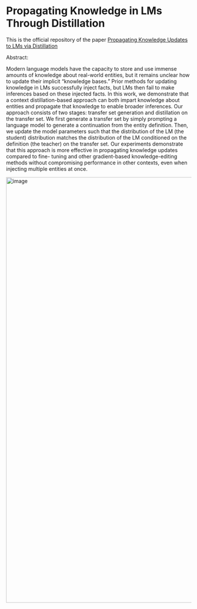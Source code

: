 # Propagating Knowledge in LMs Through Distillation 

This is the official repository of the paper [Propagating Knowledge Updates to LMs via Distillation](https://arxiv.org/pdf/2306.09306v1.pdf)

Abstract:

Modern language models have the capacity to store and use immense amounts
of knowledge about real-world entities, but it remains unclear how to update
their implicit “knowledge bases.” Prior methods for updating knowledge in LMs
successfully inject facts, but LMs then fail to make inferences based on these
injected facts. In this work, we demonstrate that a context distillation-based
approach can both impart knowledge about entities and propagate that knowledge
to enable broader inferences. Our approach consists of two stages: transfer set
generation and distillation on the transfer set. We first generate a transfer set by
simply prompting a language model to generate a continuation from the entity
definition. Then, we update the model parameters such that the distribution of the
LM (the student) distribution matches the distribution of the LM conditioned on
the definition (the teacher) on the transfer set. Our experiments demonstrate that
this approach is more effective in propagating knowledge updates compared to fine-
tuning and other gradient-based knowledge-editing methods without compromising
performance in other contexts, even when injecting multiple entities at once.

<img width="1156" alt="image" src="https://github.com/shankarp8/knowledge_distillation/assets/47063867/2d111b0d-9067-48d4-86ab-8f318355d629">



